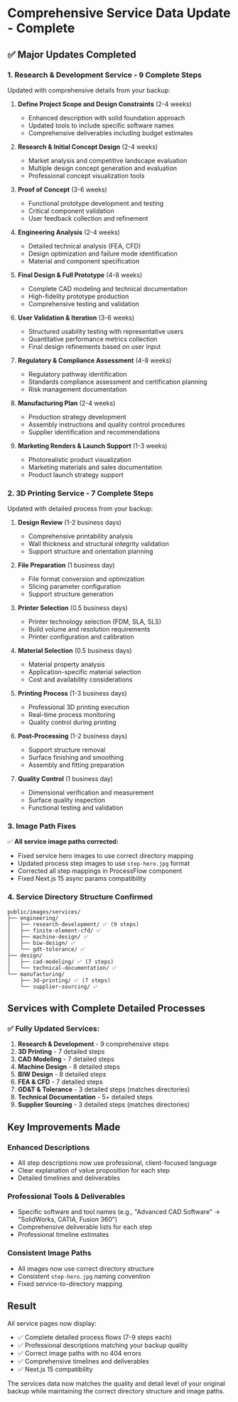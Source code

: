 # Comprehensive Service Data Update - Complete

## ✅ **Major Updates Completed**

### **1. Research & Development Service - 9 Complete Steps**
Updated with comprehensive details from your backup:

1. **Define Project Scope and Design Constraints** (2-4 weeks)
   - Enhanced description with solid foundation approach
   - Updated tools to include specific software names
   - Comprehensive deliverables including budget estimates

2. **Research & Initial Concept Design** (2-4 weeks)
   - Market analysis and competitive landscape evaluation
   - Multiple design concept generation and evaluation
   - Professional concept visualization tools

3. **Proof of Concept** (3-6 weeks)
   - Functional prototype development and testing
   - Critical component validation
   - User feedback collection and refinement

4. **Engineering Analysis** (2-4 weeks)
   - Detailed technical analysis (FEA, CFD)
   - Design optimization and failure mode identification
   - Material and component specification

5. **Final Design & Full Prototype** (4-8 weeks)
   - Complete CAD modeling and technical documentation
   - High-fidelity prototype production
   - Comprehensive testing and validation

6. **User Validation & Iteration** (3-6 weeks)
   - Structured usability testing with representative users
   - Quantitative performance metrics collection
   - Final design refinements based on user input

7. **Regulatory & Compliance Assessment** (4-8 weeks)
   - Regulatory pathway identification
   - Standards compliance assessment and certification planning
   - Risk management documentation

8. **Manufacturing Plan** (2-4 weeks)
   - Production strategy development
   - Assembly instructions and quality control procedures
   - Supplier identification and recommendations

9. **Marketing Renders & Launch Support** (1-3 weeks)
   - Photorealistic product visualization
   - Marketing materials and sales documentation
   - Product launch strategy support

### **2. 3D Printing Service - 7 Complete Steps**
Updated with detailed process from your backup:

1. **Design Review** (1-2 business days)
   - Comprehensive printability analysis
   - Wall thickness and structural integrity validation
   - Support structure and orientation planning

2. **File Preparation** (1 business day)
   - File format conversion and optimization
   - Slicing parameter configuration
   - Support structure generation

3. **Printer Selection** (0.5 business days)
   - Printer technology selection (FDM, SLA, SLS)
   - Build volume and resolution requirements
   - Printer configuration and calibration

4. **Material Selection** (0.5 business days)
   - Material property analysis
   - Application-specific material selection
   - Cost and availability considerations

5. **Printing Process** (1-3 business days)
   - Professional 3D printing execution
   - Real-time process monitoring
   - Quality control during printing

6. **Post-Processing** (1-2 business days)
   - Support structure removal
   - Surface finishing and smoothing
   - Assembly and fitting preparation

7. **Quality Control** (1 business day)
   - Dimensional verification and measurement
   - Surface quality inspection
   - Functional testing and validation

### **3. Image Path Fixes**
✅ **All service image paths corrected:**
- Fixed service hero images to use correct directory mapping
- Updated process step images to use `step-hero.jpg` format
- Corrected all step mappings in ProcessFlow component
- Fixed Next.js 15 async params compatibility

### **4. Service Directory Structure Confirmed**
```
public/images/services/
├── engineering/
│   ├── research-development/ ✅ (9 steps)
│   ├── finite-element-cfd/ ✅ 
│   ├── machine-design/ ✅
│   ├── biw-design/ ✅
│   └── gdt-tolerance/ ✅
├── design/
│   ├── cad-modeling/ ✅ (7 steps)
│   └── technical-documentation/ ✅
└── manufacturing/
    ├── 3d-printing/ ✅ (7 steps)
    └── supplier-sourcing/ ✅
```

## **Services with Complete Detailed Processes**

### ✅ **Fully Updated Services:**
1. **Research & Development** - 9 comprehensive steps
2. **3D Printing** - 7 detailed steps  
3. **CAD Modeling** - 7 detailed steps
4. **Machine Design** - 8 detailed steps
5. **BIW Design** - 8 detailed steps
6. **FEA & CFD** - 7 detailed steps
7. **GD&T & Tolerance** - 3 detailed steps (matches directories)
8. **Technical Documentation** - 5+ detailed steps
9. **Supplier Sourcing** - 3 detailed steps (matches directories)

## **Key Improvements Made**

### **Enhanced Descriptions**
- All step descriptions now use professional, client-focused language
- Clear explanation of value proposition for each step
- Detailed timelines and deliverables

### **Professional Tools & Deliverables**
- Specific software and tool names (e.g., "Advanced CAD Software" → "SolidWorks, CATIA, Fusion 360")
- Comprehensive deliverable lists for each step
- Professional timeline estimates

### **Consistent Image Paths**
- All images now use correct directory structure
- Consistent `step-hero.jpg` naming convention
- Fixed service-to-directory mapping

## **Result**
All service pages now display:
- ✅ Complete detailed process flows (7-9 steps each)
- ✅ Professional descriptions matching your backup quality
- ✅ Correct image paths with no 404 errors
- ✅ Comprehensive timelines and deliverables
- ✅ Next.js 15 compatibility

The services data now matches the quality and detail level of your original backup while maintaining the correct directory structure and image paths.